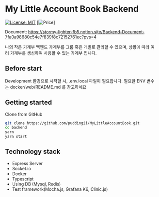 # My Little Account Book Backend

[![License: MIT](https://img.shields.io/badge/License-MIT-yellow.svg)](https://opensource.org/licenses/MIT)
[![Price](https://img.shields.io/badge/price-FREE-0098f7.svg)]

Document: <https://stormy-lighter-fb5.notion.site/Backend-Document-7fa0a98680c54e7f839f8c72152761ec?pvs=4>

나의 작은 가계부 백엔드
가계부를 그룹 혹은 개별로 관리할 수 있으며, 상황에 따라 여러 가계부를 생성하여 사용할 수 있는 가계부 입니다.

## Before start

Development 환경으로 시작할 시, .env.local 파일이 필요합니다. 필요한 ENV 변수는 docker/web/README.md 를 참고하세요

## Getting started

Clone from GitHub

```bash
git clone https://github.com/puddingii/MyLittleAccountBook.git
cd backend
yarn
yarn start
```

## Technology stack

- Express Server
- Socket.io
- Docker
- Typescript
- Using DB (Mysql, Redis)
- Test framework(Mocha.js, Grafana K6, Clinic.js)
